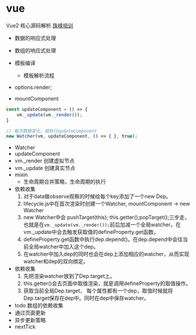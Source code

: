 # vue

Vue2 核心源码解析
[珠峰培训](http://zhufengpeixun.com/jiagou/vue-analyse/one.html)

* 数据的响应式处理
* 数组的响应式处理
* 模板编译
  * 模板解析流程

* options.render;

* mountComponent

```javascript
const updateComponent = () => {
    vm._update(vm._render());
}

// 每次数据变化，就执行updateComponent
new Watcher(vm, updateComponent, () => { }, true);
```

* Watcher
* updateComponent
* vm._render 创建虚拟节点
* vm._update 创建真实节点
* mixin
  * 生命周期合并策略，生命周期的执行
* 依赖收集
  1. 对于data做observe观察的时候给每个key添加了一个new Dep。
  2. lifecycle.js中在首次渲染时创建一个Watcher, mountComponent -> new Watcher
  3. new Watcher中会 pushTarget(this); this.getter();popTarget();三步走，也就是在`vm._update(vm._render());`前后加减一个全局watcher。在vm._update中会去触发获取值的defineProperty.get函数，
  4. defineProperty.get函数中执行dep.depend()。在dep.depend中会往当前全局watcher中加入这个dep。
  5. 在watcher中加入dep的同时也会在dep上添加相应的watcher，从而实现watcher和dep的双向绑定。
* 依赖收集
  1. 先把渲染watcher放到了Dep.target上。
  2. this.getter()会去页面中取值渲染，就是调用defineProperty的取值操作。
  3. 获取当前全局Dep.target， 每个属性都有一个dep，取值时候就将Dep.target保存在dep中。同时在dep中保存watcher。
* todo 数组的依赖收集
* 通过页面更新
* 异步更新策略
* nextTick
